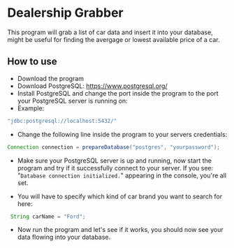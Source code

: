 # Dealership Grabber
This program will grab a list of car data and insert it into your database, might be useful for finding the avergage 
or lowest available price of a car.

## How to use
- Download the program
- Download PostgreSQL: https://www.postgresql.org/
- Install PostgreSQL and change the port inside the program to the port your PostgreSQL server is running on:
- Example:
```java
"jdbc:postgresql://localhost:5432/"
```
- Change the following line inside the program to your servers credentials:
```java
Connection connection = prepareDatabase("postgres", "yourpassword");
```
- Make sure your PostgreSQL server is up and running, now start the program and try if it successfully connect to your server.
  If you see: "``Database connection initialized.``" appearing in the console, you're all set.
  
- You will have to specify which kind of car brand you want to search for here:
```java
 String carName = "Ford";
````
- Now run the program and let's see if it works, you should now see your data flowing
  into your database.

